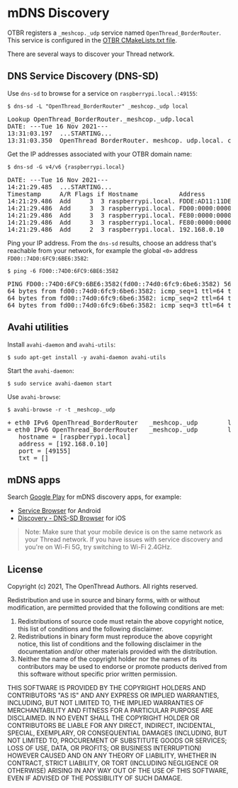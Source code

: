 # mDNS Discovery

OTBR registers a `_meshcop._udp` service named `OpenThread_BorderRouter`. This
service is configured in the [OTBR CMakeLists.txt file](https://github.com/openthread/ot-br-posix/blob/main/CMakeLists.txt#L36).

There are several ways to discover your Thread network.

## DNS Service Discovery (DNS-SD)

Use `dns-sd` to browse for a service on `raspberrypi.local.:49155`:

```
$ dns-sd -L "OpenThread_BorderRouter" _meshcop._udp local
```

<pre>
Lookup OpenThread_BorderRouter._meshcop._udp.local
DATE: ---Tue 16 Nov 2021---
13:31:03.197  ...STARTING...
13:31:03.350  OpenThread_BorderRouter._meshcop._udp.local. can be reached at raspberrypi.local.:49155 (interface 3)
</pre>

Get the IP addresses associated with your OTBR domain name:

```
$ dns-sd -G v4/v6 {raspberrypi.local}
```

<pre>
DATE: ---Tue 16 Nov 2021---
14:21:29.485  ...STARTING...
Timestamp     A/R Flags if Hostname           Address                                      TTL
14:21:29.486  Add     3  3 raspberrypi.local. FDDE:AD11:11DE:0000:74D0:6FC9:6BE6:3582%&lt;0&gt;  120
14:21:29.486  Add     3  3 raspberrypi.local. FD00:0000:0000:0000:74D0:6FC9:6BE6:3582%&lt;0&gt;  120
14:21:29.486  Add     3  3 raspberrypi.local. FE80:0000:0000:0000:74D0:6FC9:6BE6:3582%eth0 120
14:21:29.486  Add     3  3 raspberrypi.local. FE80:0000:0000:0000:287F:87CA:F4B3:498A%eth0 120
14:21:29.486  Add     2  3 raspberrypi.local. 192.168.0.10                                 120
</pre>

Ping your IP address. From the `dns-sd` results, choose an address that's
reachable from your network, for example the global `<0>` address
`FD00::74D0:6FC9:6BE6:3582`:

```
$ ping -6 FD00::74D0:6FC9:6BE6:3582

```

<pre>
PING FD00::74D0:6FC9:6BE6:3582(fd00::74d0:6fc9:6be6:3582) 56 data bytes
64 bytes from fd00::74d0:6fc9:6be6:3582: icmp_seq=1 ttl=64 time=27.1 ms
64 bytes from fd00::74d0:6fc9:6be6:3582: icmp_seq=2 ttl=64 time=3.18 ms
64 bytes from fd00::74d0:6fc9:6be6:3582: icmp_seq=3 ttl=64 time=2.76 ms
</pre>

## Avahi utilities

Install `avahi-daemon` and `avahi-utils`:

```
$ sudo apt-get install -y avahi-daemon avahi-utils
```

Start the `avahi-daemon`:

```
$ sudo service avahi-daemon start
```

Use `avahi-browse`:

```
$ avahi-browse -r -t _meshcop._udp
```

<pre>
+ eth0 IPv6 OpenThread_BorderRouter   _meshcop._udp        local
= eth0 IPv6 OpenThread_BorderRouter   _meshcop._udp        local
   hostname = [raspberrypi.local]
   address = [192.168.0.10]
   port = [49155]
   txt = []
</pre>

## mDNS apps

Search [Google Play](https://play.google.com/store/search?q=mDNS%20discovery&c=apps) for mDNS
discovery apps, for example:

* [Service Browser](https://play.google.com/store/apps/details?id=com.druk.servicebrowser) for Android
* [Discovery - DNS-SD Browser](https://apps.apple.com/app/discovery-dns-sd-browser/id305441017) for iOS

> Note: Make sure that your mobile device is on the same network as your Thread
network. If you have issues with service discovery and you're on Wi-Fi 5G, try
switching to Wi-Fi 2.4GHz.

## License

Copyright (c) 2021, The OpenThread Authors.
All rights reserved.

Redistribution and use in source and binary forms, with or without
modification, are permitted provided that the following conditions are met:
1. Redistributions of source code must retain the above copyright
   notice, this list of conditions and the following disclaimer.
2. Redistributions in binary form must reproduce the above copyright
   notice, this list of conditions and the following disclaimer in the
   documentation and/or other materials provided with the distribution.
3. Neither the name of the copyright holder nor the
   names of its contributors may be used to endorse or promote products
   derived from this software without specific prior written permission.

THIS SOFTWARE IS PROVIDED BY THE COPYRIGHT HOLDERS AND CONTRIBUTORS "AS IS"
AND ANY EXPRESS OR IMPLIED WARRANTIES, INCLUDING, BUT NOT LIMITED TO, THE
IMPLIED WARRANTIES OF MERCHANTABILITY AND FITNESS FOR A PARTICULAR PURPOSE
ARE DISCLAIMED. IN NO EVENT SHALL THE COPYRIGHT HOLDER OR CONTRIBUTORS BE
LIABLE FOR ANY DIRECT, INDIRECT, INCIDENTAL, SPECIAL, EXEMPLARY, OR
CONSEQUENTIAL DAMAGES (INCLUDING, BUT NOT LIMITED TO, PROCUREMENT OF
SUBSTITUTE GOODS OR SERVICES; LOSS OF USE, DATA, OR PROFITS; OR BUSINESS
INTERRUPTION) HOWEVER CAUSED AND ON ANY THEORY OF LIABILITY, WHETHER IN
CONTRACT, STRICT LIABILITY, OR TORT (INCLUDING NEGLIGENCE OR OTHERWISE)
ARISING IN ANY WAY OUT OF THE USE OF THIS SOFTWARE, EVEN IF ADVISED OF THE
POSSIBILITY OF SUCH DAMAGE.
